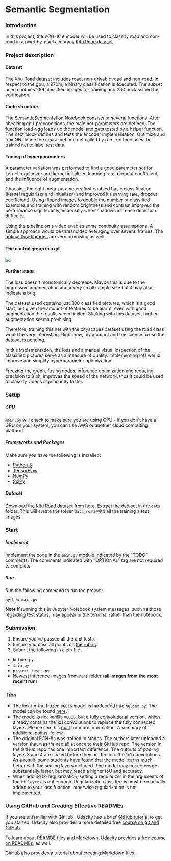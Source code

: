 # Semantic Segmentation
### Introduction
In this project, the VGG-16 encoder will be used to classify road and non-road in a pixel-by-pixel accuracy  [Kitti Road dataset](http://www.cvlibs.net/datasets/kitti/eval_road.php). 


### Project description
#### Dataset
The Kitti Road dataset includes road, non-drivable road and non-road. In respect to the gpu, a 970m, a binary classification is executed. The subset used contains 289 classified images for training and 290 unclassified for verification. 

#### Code structure
The [SemanticSegmentation Notebook](https://github.com/jensakut/CarND-Semantic-Segmentation) consists of several functions. After checking gpu-preconditions, the main net-parameters are defined. The function load-vgg loads up the model and gets tested by a helper function. The next block defines and tests the encoder implementation. 
Optimize and trainNN define the neural net and get called by run. run then uses the trained net to label test data. 

#### Tuning of hyperparameters
A parameter variation was performed to find a good parameter set for kernel regularizer and kernel initializer, learning rate, dropout coefficient, and the influence of augmentation. 

Choosing the right meta-parameters first enabled basic classification (kernel regularizer and initializer) and improved it (learning rate, dropout coefficient). Using flipped images to double the number of classified examples and training with random brightness and contrast improved the performance significantly, especially when shadows increase detection difficulty. 

Using the pipeline on a video enables some continuity assumptions. A simple approach would be thresholded averaging over several frames. The [optical flow libraries](https://docs.opencv.org/3.3.1/d7/d8b/tutorial_py_lucas_kanade.html) are very promising as well.  


#### The control group in a gif

![](result.gif)


#### Further steps

The loss doesn't monotonically decrease. Maybe this is due to the aggressive augmentation and a very small sample size but it may also indicate a bug. 

The dataset used contains just 300 classified pictures, which is a good start, but given the amount of features to be learnt, even with good augmentation the results seem limited. Sticking with this dataset, further augmentation seems promising. 

Therefore, training this net with the cityscapes dataset using the road class would be very interesting. Right now, my account and the license to use the dataset is pending. 

In this implementation, the loss and a manual visual inspection of the classified pictures serve as a measure of quality. Implementing IoU would improve and simplify hyperparameter optimization.

Freezing the graph, fusing nodes, inference optimization and reducing precision to 8 bit, improves the speed of the network, thus it could be used to classify videos significantly faster. 



### Setup
##### GPU
`main.py` will check to make sure you are using GPU - if you don't have a GPU on your system, you can use AWS or another cloud computing platform.
##### Frameworks and Packages
Make sure you have the following is installed:
 - [Python 3](https://www.python.org/)
 - [TensorFlow](https://www.tensorflow.org/)
 - [NumPy](http://www.numpy.org/)
 - [SciPy](https://www.scipy.org/)
##### Dataset
Download the [Kitti Road dataset](http://www.cvlibs.net/datasets/kitti/eval_road.php) from [here](http://www.cvlibs.net/download.php?file=data_road.zip).  Extract the dataset in the `data` folder.  This will create the folder `data_road` with all the training a test images.

### Start
##### Implement
Implement the code in the `main.py` module indicated by the "TODO" comments.
The comments indicated with "OPTIONAL" tag are not required to complete.
##### Run
Run the following command to run the project:
```
python main.py
```
**Note** If running this in Jupyter Notebook system messages, such as those regarding test status, may appear in the terminal rather than the notebook.

### Submission
1. Ensure you've passed all the unit tests.
2. Ensure you pass all points on [the rubric](https://review.udacity.com/#!/rubrics/989/view).
3. Submit the following in a zip file.
 - `helper.py`
 - `main.py`
 - `project_tests.py`
 - Newest inference images from `runs` folder  (**all images from the most recent run**)
 
 ### Tips
- The link for the frozen `VGG16` model is hardcoded into `helper.py`.  The model can be found [here](https://s3-us-west-1.amazonaws.com/udacity-selfdrivingcar/vgg.zip).
- The model is not vanilla `VGG16`, but a fully convolutional version, which already contains the 1x1 convolutions to replace the fully connected layers. Please see this [post](https://s3-us-west-1.amazonaws.com/udacity-selfdrivingcar/forum_archive/Semantic_Segmentation_advice.pdf) for more information.  A summary of additional points, follow. 
- The original FCN-8s was trained in stages. The authors later uploaded a version that was trained all at once to their GitHub repo.  The version in the GitHub repo has one important difference: The outputs of pooling layers 3 and 4 are scaled before they are fed into the 1x1 convolutions.  As a result, some students have found that the model learns much better with the scaling layers included. The model may not converge substantially faster, but may reach a higher IoU and accuracy. 
- When adding l2-regularization, setting a regularizer in the arguments of the `tf.layers` is not enough. Regularization loss terms must be manually added to your loss function. otherwise regularization is not implemented.
 
### Using GitHub and Creating Effective READMEs
If you are unfamiliar with GitHub , Udacity has a brief [GitHub tutorial](http://blog.udacity.com/2015/06/a-beginners-git-github-tutorial.html) to get you started. Udacity also provides a more detailed free [course on git and GitHub](https://www.udacity.com/course/how-to-use-git-and-github--ud775).

To learn about REAMDE files and Markdown, Udacity provides a free [course on READMEs](https://www.udacity.com/courses/ud777), as well. 

GitHub also provides a [tutorial](https://guides.github.com/features/mastering-markdown/) about creating Markdown files.

